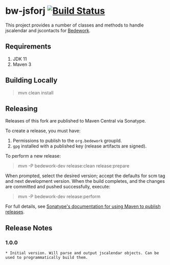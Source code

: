 # bw-jsforj [![Build Status](https://travis-ci.org/Bedework/bw-jsforj.svg)](https://travis-ci.org/Bedework/bw-jsforj)

This project provides a number of classes and methods to handle jscalendar and jscontacts for
[Bedework](https://www.apereo.org/projects/bedework).

## Requirements

1. JDK 11
2. Maven 3

## Building Locally

> mvn clean install

## Releasing

Releases of this fork are published to Maven Central via Sonatype.

To create a release, you must have:

1. Permissions to publish to the `org.bedework` groupId.
2. `gpg` installed with a published key (release artifacts are signed).

To perform a new release:

> mvn -P bedework-dev release:clean release:prepare

When prompted, select the desired version; accept the defaults for scm tag and next development version.
When the build completes, and the changes are committed and pushed successfully, execute:

> mvn -P bedework-dev release:perform

For full details, see [Sonatype's documentation for using Maven to publish releases](http://central.sonatype.org/pages/apache-maven.html).

## Release Notes
### 1.0.0
    * Initial version. Will parse and output jscalendar objects. Can be used to programmatically build them.

